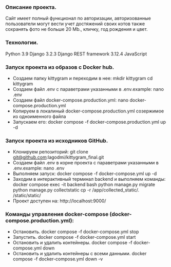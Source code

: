 ### Описание проекта.
Сайт имеет полный функционал по авторизации, авторизованные пользователи могут вести учет достяжений своих котов также сохранять фото не больше 20 Mb., кличку, год рождения и цвет.
### Технологии.
Python 3.9
Django 3.2.3
Django REST framework 3.12.4
JavaScript
### Запуск проекта из образов с Docker hub.
- Создаем папку kittygram и переходим в нее:
    mkdir kittygram
    cd kittygram
- Создаем файл .env c параветрами указанными в .env.example:
    nano .env
- Создаем файл docker-compose.production.yml:
    nano docker-compose.production.yml
- Копируем в локалиный docker-compose.production.yml созержимое из одноименного файла
- Запускаем его:
    docker compose -f docker-compose.production.yml up -d
### Запуск проекта из исходников GitHub.
- Клонируем репозиторий:
    git clone git@github.com:lagodmi/kittygram_final.git
- Создаем файл .env в корне проекта c параветрами указанными в .env.example:
    nano .env
- Выполняем запуск:
    docker compose -f docker-compose.yml up -d
- Заходим в интерактивный терминал backend и выполняем команды:
    docker compose exec -it backend bash
        python manage.py migrate
        python manage.py collectstatic
        cp -r /app/collected_static/. /static/static/
- Проект доступен на:
    http://localhost:9000/

### Команды управления docker-compose (docker-compose.production.yml):
- Остановить.
    docker compose -f docker-compose.yml stop
- Запустить.
    docker compose -f docker-compose.yml start
- Остановить и удалить контейнеры.
    docker compose -f docker-compose.yml down
- Остановить и удалить контейнеры с всеми данными.
    docker compose -f docker-compose.yml down -v
